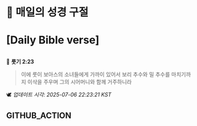 # 🙏 매일의 성경 구절
# [Daily Bible verse]
##
<!-- START_BIBLE_VERSE -->
📖 **룻기 2:23**
> 이에 룻이 보아스의 소녀들에게 가까이 있어서 보리 추수와 밀 추수를 마치기까지 이삭을 주우며 그의 시어머니와 함께 거주하니라

🕊️ _업데이트 시각: 2025-07-06 22:23:21 KST_
  <!-- END_BIBLE_VERSE -->
## GITHUB_ACTION
